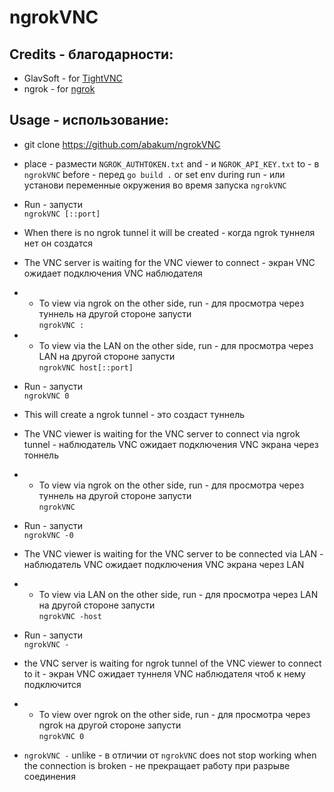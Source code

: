 # ngrokVNC

## Credits - благодарности:

- GlavSoft - for [TightVNC](https://www.tightvnc.com)
- ngrok - for [ngrok](https://github.com/ngrok/ngrok-go)

## Usage - использование:

- git clone https://github.com/abakum/ngrokVNC
- place - размести `NGROK_AUTHTOKEN.txt` and - и `NGROK_API_KEY.txt` to - в `ngrokVNC` before - перед `go build .` or set env during run - или установи переменные окружения во время запуска `ngrokVNC`
- Run - запусти<br>`ngrokVNC [::port]`
- When there is no ngrok tunnel it will be created  - когда ngrok туннеля нет он создатся
- The VNC server is waiting for the VNC viewer to connect - экран VNC ожидает подключения VNC наблюдателя
- - To view via ngrok on the other side, run - для просмотра через туннель на другой стороне запусти<br>`ngrokVNC :`
- - To view via the LAN on the other side, run - для просмотра через LAN на другой стороне запусти<br>`ngrokVNC host[::port]`

- Run - запусти<br>`ngrokVNC 0`
- This will create a ngrok tunnel - это создаст туннель
- The VNC viewer is waiting for the VNC server to connect via ngrok tunnel - наблюдатель VNC ожидает подключения VNC экрана через тоннель
- - To view via ngrok on the other side, run - для просмотра через туннель на другой стороне запусти<br>`ngrokVNC`
    
- Run - запусти<br>`ngrokVNC -0`
- The VNC viewer is waiting for the VNC server to be connected via LAN - наблюдатель VNC ожидает подключения VNC экрана через LAN
- - To view via LAN on the other side, run - для просмотра через LAN на другой стороне запусти<br>`ngrokVNC -host`

- Run - запусти<br>`ngrokVNC -`
- the VNC server is waiting for ngrok tunnel of the VNC viewer to connect to it - экран VNC ожидает туннеля VNC наблюдателя чтоб к нему подключится
- - To view over ngrok on the other side, run - для просмотра через ngrok на другой стороне запусти<br>`ngrokVNC 0`
- `ngrokVNC -` unlike - в отличии от `ngrokVNC` does not stop working when the connection is broken - не прекращает работу при разрыве соединения



